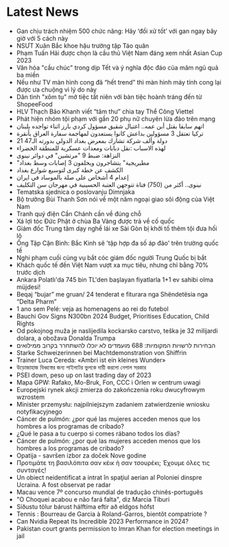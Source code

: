 # Latest News
-  Gan chịu trách nhiệm 500 chức năng: Hãy ‘đối xử tốt’ với gan ngay bây giờ với 5 cách này
-  NSƯT Xuân Bắc khoe hậu trường tập Táo quân
-  Phạm Tuấn Hải được chọn là cầu thủ Việt Nam đáng xem nhất Asian Cup 2023
-  Văn hóa "cầu chúc" trong dịp Tết và ý nghĩa độc đáo của mâm ngũ quả ba miền
-  Nếu như TV màn hình cong đã “hết trend” thì màn hình máy tính cong lại được ưa chuộng vì lý do này
-  Dân tình "xôm tụ" mở tiệc tất niên với bàn tiệc hoành tráng đến từ ShopeeFood
-  HLV Thạch Bảo Khanh viết “tâm thư” chia tay Thể Công Viettel
-  Phát hiện nhóm tội phạm với gần 20 phụ nữ chuyên lừa đảo trên mạng
-  اتهم سابقا بقتل أبن عمه.. اغتيال شقيق مسؤول كردي بارز اثناء تواجده بلبنان
-  تركيا تعتقل 3 مسؤولين بداعش كانوا يستعدون لمهاجمة سفارة العراق بأنقرة
-  21 دولة وألف شركة تشارك بمعرض بغداد الدولي بدورته الـ47
-  لهذه الاسباب :نقل دبابات ومعدات عسكرية للمنطقة الخضراء
-  النزاهة: ضبط 9 "مرتشين" في دوائر نينوى
-  "مطيريجية" يتشاجرون ويخلفون 3 إصابات وسط بغداد
-  الكشف عن خطة كبرى لتوسيع شوارع بغداد
-  إعدام 4 أشخاص على صلة بالموساد في ايران
-  نينوى.. أكثر من (750) فتاة تتوجهن العتبة الحسينية في مهرجان سن التكليف
-  Tematska sjednica o poslovanju Dimnjaka
-  Bộ trưởng Bùi Thanh Sơn nói về một năm ngoại giao sôi động của Việt Nam
-  Tranh quý điện Cần Chánh cần về đúng chỗ
-  Xá lợi tóc Đức Phật ở chùa Ba Vàng được trả về cố quốc
-  Giám đốc Trung tâm dạy nghề lái xe Sài Gòn bị khởi tố thêm tội đưa hối lộ
-  Ông Tập Cận Bình: Bắc Kinh sẽ 'tập hợp đa số áp đảo' trên trường quốc tế
-  Nghi phạm cuối cùng vụ bắt cóc giám đốc người Trung Quốc bị bắt
-  Khách quốc tế đến Việt Nam vượt xa mục tiêu, nhưng chỉ bằng 70% trước dịch
-  Ankara Polatlı'da 745 bin TL'den başlayan fiyatlarla 1+1 ev sahibi olma müjdesi!
-  Beqaj “bujar” me gruan/ 24 tenderat e fiturara nga Shëndetësia nga “Delta Pharm”
-  1 ano sem Pelé: veja as homenagens ao rei do futebol
-  Bauchi Gov Signs N300bn 2024 Budget, Prioritises Education, Child Rights
-  Od pokojnog muža je naslijedila kockarsko carstvo, teška je 32 milijardi dolara, a obožava Donalda Trumpa
-  הבחירות לרשויות המקומיות: 688 מועמדים לא יוכלו להשתחרר בקרוב ממילואים
-  Starke Schweizerinnen bei Machtdemonstration von Shiffrin
-  Trainer Luca Cereda: «Ambri ist ein kleines Wunder»
-  উড়োজাহাজ বিধ্বস্তের জন্য পাইলটের ভুলকে দায়ী করলো নেপাল সরকার
-  PSEI down, peso up on last trading day of 2023
-  Mapa GPW: Rafako, Mo-Bruk, Fon, CCC i Orlen w centrum uwagi
-  Europejski rynek akcji zmierza do zakończenia roku dwucyfrowym wzrostem
-  Minister przemysłu: najpilniejszym zadaniem zatwierdzenie wniosku notyfikacyjnego
-  Cáncer de pulmón: ¿por qué las mujeres acceden menos que los hombres a los programas de cribado?
-  ¿Qué le pasa a tu cuerpo si comes rábano todos los días?
-  Cáncer de pulmón: ¿por qué las mujeres acceden menos que los hombres a los programas de cribado?
-  Opatija - savršen izbor za doček Nove godine
-  Προτιμάτε τη βασιλόπιτα σαν κέικ ή σαν τσουρέκι; Έχουμε όλες τις συνταγές!
-  Un obiect neidentificat a intrat în spaţiul aerian al Poloniei dinspre Ucraina. A fost observat pe radar
-  Macau vence 7º concurso mundial de tradução chinês-português
-  "O Choquei acabou e não fará falta", diz Marcia Tiburi
-  Síðustu tölur bárust hálftíma eftir að eldgos hófst
-  Tennis : Bourreau de Garcia à Roland-Garros, bientôt compatriote ?
-  Can Nvidia Repeat Its Incredible 2023 Performance in 2024?
-  Pakistan court grants permission to Imran Khan for election meetings in jail
